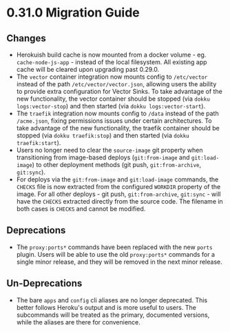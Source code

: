 # 0.31.0 Migration Guide

## Changes

- Herokuish build cache is now mounted from a docker volume - eg. `cache-node-js-app` - instead of the local filesystem. All existing app cache will be cleared upon upgrading past 0.29.0.
- The `vector` container integration now mounts config to `/etc/vector` instead of the path `/etc/vector/vector.json`, allowing users the ability to provide extra configuration for Vector Sinks. To take advantage of the new functionality, the vector container should be stopped (via `dokku logs:vector-stop`) and then started (via `dokku logs:vector-start`).
- The `traefik` integration now mounts config to `/data` instead of the path `/acme.json`, fixing permissions issues under certain architectures. To take advantage of the new functionality, the traefik container should be stopped (via `dokku traefik:stop`) and then started (via `dokku traefik:start`).
- Users no longer need to clear the `source-image` git property when transitioning from image-based deploys (`git:from-image` and `git:load-image`) to other deployment methods (git push, `git:from-archive`, `git:sync`).
- For deploys via the `git:from-image` and `git:load-image` commands, the `CHECKS` file is now extracted from the configured `WORKDIR` property of the image. For all other deploys - git push, `git:from-archive`, `git:sync` - will have the `CHECKS` extracted directly from the source code. The filename in both cases is `CHECKS` and cannot be modified.

## Deprecations

- The `proxy:ports*` commands have been replaced with the new `ports` plugin. Users will be able to use the old `proxy:ports*` commands for a single minor release, and they will be removed in the next minor release.

## Un-Deprecations

- The bare `apps` and `config` cli aliases are no longer deprecated. This better follows Heroku's output and is more useful to users. The subcommands will be treated as the primary, documented versions, while the aliases are there for convenience.
